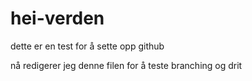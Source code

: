 # hei-verden
dette er en test for å sette opp github


nå redigerer jeg denne filen for å teste branching og drit
